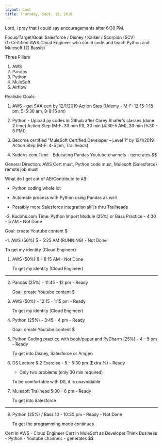 ```yaml
---
layout: post
title: Thursday, Sept. 12, 2019
---
```


Lord, I pray that I could say encouragements after 6:30 PM.
  

Focus/Target/Goal:  Salesforce / Disney / Kaiser / Scorpion (SCV)     
(1) Certified AWS Cloud Engineer who could code and teach Python and Mulesoft (2) Bassist

Three Pillars
1) AWS
2) Pandas
3) Python 
4) MuleSoft
5) Airflow

Realistic Goals: 
1) AWS - get SAA cert by 12/1/2019
   Action Step (Udemy - M-F: 12:15-1:15 pm, 5-5:30 am, 8-8:15 am)

2) Python - Upload py codes in Github after Corey Shafer's classes (done 2 time)
   Action Step (M-F: 30 min RR, 30 min (4:30-5 AM), 30 min (5:30 - 6 PM))

3) Become certified "MuleSoft Certified Developer – Level 1" by 12/1/2019
   Action Step (M-F: 4-5 pm, Trailheads)

4) Kudohs.com Time - Educating Pandas 
   Youtube channels - generates $$


General Direction: AWS Cert must, Python code must, Mulesoft (Salesforce) remote job must

What do I get out of AB/Contribute to AB:

- Python coding whole lot

- Automate process with Python using Pandas as well

- Possibly more Salesforce integration skills thru Trailheads

 
 
-2. Kudohs.com Time: Python Import Module (25%) or Bass Practice - 4:30 - 5 AM - Not Done 

   Goal: create Youtube content $



-1. AWS (50%) 5 - 5:25 AM (RUNNING) - Not Done  
   
   To get my identity (Cloud Engineer)



1. AWS (50%) 8 - 8:15 AM - Not Done 
   
   To get my identity (Cloud Engineer)


----------------------------------------

2. Pandas (25%) - 11:45 - 12 pm - Ready   
   
   Goal: create Youtube content $



3. AWS (50%) - 12:15 - 1:15 pm - Ready 
   
   To get my identity (Cloud Engineer)




4. Python (25%) - 3:45 - 4 pm - Ready
   
   Goal: create Youtube content $



5. Python Coding practice with book/paper and PyCharm (25%) - 4 - 5 pm - Ready
   
   To get into Disney, Salesforce or Amgen



6. DS Lecture & 2 Exercise - 5 - 5:30 pm (Extra %) - Ready
   
   - Only two problems (only 30 min required)
   
   To be comfortable with DS, it is unavoidable



7. Mulesoft Trailhead 5:30 - 6 pm - Ready
   
   To get into Salesforce 



--------------------------------------------



8. Python (25%) / Bass 10 - 10:30 pm - Ready  - Not Done
   
   To get the programming mode continues

Cert in AWS - Cloud Engineer
Cert in MuleSoft as Developer
Think Business - Python - Youtube channels - generates $$
